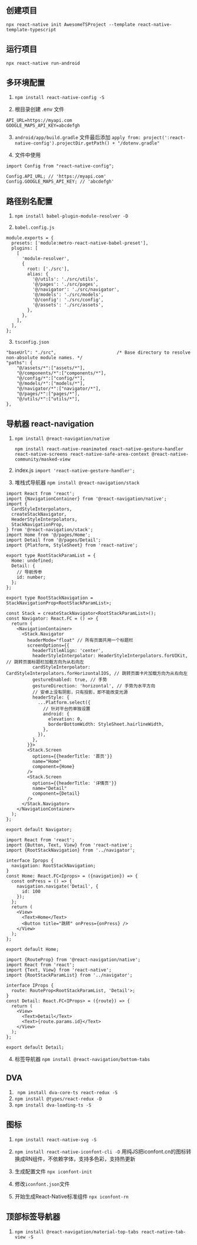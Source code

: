 ## 创建项目
`npx react-native init AwesomeTSProject --template react-native-template-typescript`

## 运行项目
`npx react-native run-android`

## 多环境配置
1. `npm install react-native-config -S`

2. 根目录创建 .env 文件
```
API_URL=https://myapi.com
GOOGLE_MAPS_API_KEY=abcdefgh
```

3. `android/app/build.gradle` 文件最后添加
`apply from: project(':react-native-config').projectDir.getPath() + "/dotenv.gradle"`

4. 文件中使用
```
import Config from "react-native-config";

Config.API_URL; // 'https://myapi.com'
Config.GOOGLE_MAPS_API_KEY; // 'abcdefgh'
```

## 路径别名配置
1. `npm install babel-plugin-module-resolver -D`

2. `babel.config.js`

```
module.exports = {
  presets: ['module:metro-react-native-babel-preset'],
  plugins: [
    [
      'module-resolver',
      {
        root: ['./src'],
        alias: {
          '@/utils': './src/utils',
          '@/pages': './src/pages',
          '@/navigator': './src/navigator',
          '@/models': './src/models',
          '@/config': './src/config',
          '@/assets': './src/assets',
        },
      },
    ],
  ],
};
```

3. `tsconfig.json`

```
"baseUrl": "./src",                       /* Base directory to resolve non-absolute module names. */
"paths": {
    "@/assets/*":["assets/*"],
    "@/components/*":["components/*"],
    "@/config/*":["config/*"],
    "@/models/*":["models/*"],
    "@/navigator/*":["navigator/*"],
    "@/pages/*":["pages/*"],
    "@/utils/*":["utils/*"],
},  
```

## 导航器 react-navigation
1. `npm install @react-navigation/native`

   `npm install react-native-reanimated react-native-gesture-handler react-native-screens react-native-safe-area-context @react-native-community/masked-view`

2. index.js
`import 'react-native-gesture-handler';`

3. 堆栈式导航器 
`npm install @react-navigation/stack`

```
import React from 'react';
import {NavigationContainer} from '@react-navigation/native';
import {
  CardStyleInterpolators,
  createStackNavigator,
  HeaderStyleInterpolators,
  StackNavigationProp,
} from '@react-navigation/stack';
import Home from '@/pages/Home';
import Detail from '@/pages/Detail';
import {Platform, StyleSheet} from 'react-native';

export type RootStackParamList = {
  Home: undefined;
  Detail: {
    // 导航传参
    id: number;
  };
};

export type RootStackNavigation = StackNavigationProp<RootStackParamList>;

const Stack = createStackNavigator<RootStackParamList>();
const Navigator: React.FC = () => {
  return (
    <NavigationContainer>
      <Stack.Navigator
        headerMode="float" // 所有页面共用一个标题栏
        screenOptions={{
          headerTitleAlign: 'center',
          headerStyleInterpolator: HeaderStyleInterpolators.forUIKit, // 跳转页面标题栏加载方向为从右向左
          cardStyleInterpolator: CardStyleInterpolators.forHorizontalIOS, // 跳转页面卡片加载方向为从右向左
          gestureEnabled: true, // 手势
          gestureDirection: 'horizontal', // 手势为水平方向
          // 安卓上没有阴影，只有投影，即不能改变光源
          headerStyle: {
            ...Platform.select({
              // 针对平台的单独设置
              android: {
                elevation: 0,
                borderBottomWidth: StyleSheet.hairlineWidth,
              },
            }),
          },
        }}>
        <Stack.Screen
          options={{headerTitle: '首页'}}
          name="Home"
          component={Home}
        />
        <Stack.Screen
          options={{headerTitle: '详情页'}}
          name="Detail"
          component={Detail}
        />
      </Stack.Navigator>
    </NavigationContainer>
  );
};

export default Navigator;

```

```
import React from 'react';
import {Button, Text, View} from 'react-native';
import {RootStackNavigation} from '../navigator';

interface Iprops {
  navigation: RootStackNavigation;
}
const Home: React.FC<Iprops> = ({navigation}) => {
  const onPress = () => {
    navigation.navigate('Detail', {
      id: 100
    });
  };
  return (
    <View>
      <Text>Home</Text>
      <Button title="跳转" onPress={onPress} />
    </View>
  );
};

export default Home;
```

```
import {RouteProp} from '@react-navigation/native';
import React from 'react';
import {Text, View} from 'react-native';
import {RootStackParamList} from '../navigator';

interface IProps {
  route: RouteProp<RootStackParamList, 'Detail'>;
}
const Detail: React.FC<IProps> = ({route}) => {
  return (
    <View>
      <Text>Detail</Text>
      <Text>{route.params.id}</Text>
    </View>
  );
};

export default Detail;
```

4. 标签导航器
`npm install @react-navigation/bottom-tabs`

## DVA
1. ` npm install dva-core-ts react-redux -S`
2. `npm install @types/react-redux -D`
3. `npm install dva-loading-ts -S`

## 图标
1. `npm install react-native-svg -S`

2. `npm install react-native-iconfont-cli -D`
   用纯JS把iconfont.cn的图标转换成RN组件，不依赖字体，支持多色彩，支持热更新

3. 生成配置文件
   `npx iconfont-init`  

4. 修改`iconfont.json`文件
5. 开始生成React-Native标准组件
    `npx iconfont-rn`

## 顶部标签导航器
1. `npm install @react-navigation/material-top-tabs react-native-tab-view -S`